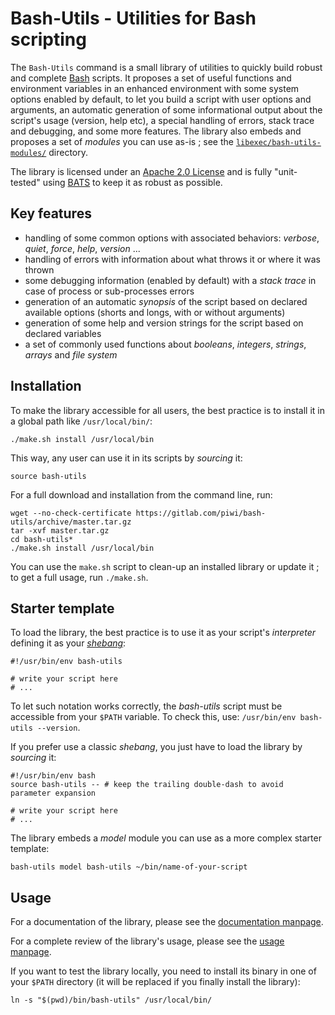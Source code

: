 Bash-Utils - Utilities for Bash scripting
=========================================

The `Bash-Utils` command is a small library of utilities to quickly build robust and complete
[Bash](https://en.wikipedia.org/wiki/Bash_%28Unix_shell%29) scripts.
It proposes a set of useful functions and environment variables in an enhanced environment with some system options enabled by default,
to let you build a script with user options and arguments, an automatic generation of some informational output about 
the script's usage (version, help etc), a special handling of errors, stack trace and debugging, and some more features.
The library also embeds and proposes a set of *modules* you can use as-is ; 
see the [`libexec/bash-utils-modules/`](libexec/bash-utils-modules/) directory.

The library is licensed under an [Apache 2.0 License](http://www.apache.org/licenses/LICENSE-2.0) and
is fully "unit-tested" using [BATS](http://github.com/sstephenson/bats) to keep it as robust as possible.


Key features
------------

-   handling of some common options with associated behaviors: *verbose*, *quiet*, *force*, *help*, *version* ...
-   handling of errors with information about what throws it or where it was thrown
-   some debugging information (enabled by default) with a *stack trace* in case of process or sub-processes errors
-   generation of an automatic *synopsis* of the script based on declared available options (shorts and longs, with or 
    without arguments)
-   generation of some help and version strings for the script based on declared variables
-   a set of commonly used functions about *booleans*, *integers*, *strings*, *arrays* and *file system*


Installation
------------

To make the library accessible for all users, the best practice is to install it in a global path like `/usr/local/bin/`:

    ./make.sh install /usr/local/bin

This way, any user can use it in its scripts by *sourcing* it:

    source bash-utils

For a full download and installation from the command line, run:

    wget --no-check-certificate https://gitlab.com/piwi/bash-utils/archive/master.tar.gz
    tar -xvf master.tar.gz
    cd bash-utils*
    ./make.sh install /usr/local/bin

You can use the `make.sh` script to clean-up an installed library or update it ; to get a full usage, run `./make.sh`.


Starter template
----------------

To load the library, the best practice is to use it as your script's *interpreter* defining it as your 
[*shebang*](https://en.wikipedia.org/wiki/Shebang_%28Unix%29): 

    #!/usr/bin/env bash-utils
    
    # write your script here
    # ...

To let such notation works correctly, the *bash-utils* script must be accessible from your `$PATH` variable.
To check this, use: `/usr/bin/env bash-utils --version`.

If you prefer use a classic *shebang*, you just have to load the library by *sourcing* it:

    #!/usr/bin/env bash
    source bash-utils -- # keep the trailing double-dash to avoid parameter expansion
    
    # write your script here
    # ...

The library embeds a *model* module you can use as a more complex starter template:

    bash-utils model bash-utils ~/bin/name-of-your-script


Usage
-----

For a documentation of the library, please see the [documentation manpage](man/MANPAGE.7.md).

For a complete review of the library's usage, please see the [usage manpage](man/MANPAGE.1.md).

If you want to test the library locally, you need to install its binary in one of your `$PATH` directory
(it will be replaced if you finally install the library):

    ln -s "$(pwd)/bin/bash-utils" /usr/local/bin/
